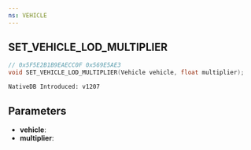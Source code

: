 ```yaml
---
ns: VEHICLE
---
```

## SET_VEHICLE_LOD_MULTIPLIER

```c
// 0x5F5E2B1B9EAECC0F 0x569E5AE3
void SET_VEHICLE_LOD_MULTIPLIER(Vehicle vehicle, float multiplier);
```

```
NativeDB Introduced: v1207
```

## Parameters
* **vehicle**:
* **multiplier**:
